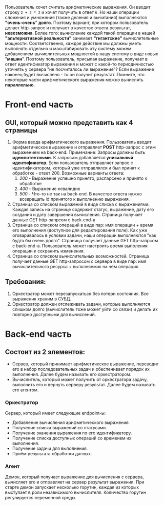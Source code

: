 Пользователь хочет считать арифметические выражения. 
Он вводит строку `2 + 2 * 2` и хочет получить в ответ `6`. 
Но наши операции сложения и умножения (также деления и вычитания) выполняются **"очень-очень" долго**. 
Поэтому вариант, при котором пользователь делает http-запрос и получает в качестве ответа результат, **невозможна**. 
Более того: вычисление каждой такой операции в нашей **"альтернативной реальности"** занимает **"гигантские"** вычислительные мощности. 
Соответственно, каждое действие мы должны уметь выполнять отдельно и масштабировать эту систему можем добавлением вычислительных мощностей в нашу систему в виде новых "**машин**". 
Поэтому пользователь, присылая выражение, получает в ответ идентификатор выражения и может с какой-то периодичностью уточнять у сервера "не посчиталось ли выражение"? 
Если выражение наконец будет вычислено - то он получит результат. 
Помните, что некоторые части арифметического выражения можно вычислять **параллельно**.

# Front-end часть

## GUI, который можно представить как 4 страницы

1) Форма ввода арифметического выражения. Пользователь вводит арифметическое выражение и отправляет **POST** http-запрос с этим выражением на back-end. Примечание: Запросы должны быть **идемпотентными**. К запросам добавляется **уникальный идентификатор**. Если пользователь отправляет запрос с идентификатором, который уже отправлялся и был принят к обработке - ответ 200. Возможные варианты ответа:
   1. _200_ - Выражение успешно принято, распарсено и принято к обработке
   2. _400_ - Выражение невалидно
   3. _500_ - Что-то не так на back-end. В качестве ответа нужно возвращать id принятого к выполнению выражения.
2) Страница со списком выражений в виде списка с выражениями. Каждая запись на странице содержит статус, выражение, дату его создания и дату завершения вычисления. Страница получает данные GET http-запрсом с back-end-а 
3) Страница со списком операций в виде пар: имя операции + время его выполнения (доступное для редактирования поле). Как уже оговаривалось в условии задачи, наши операции выполняются "как будто бы очень долго". Страница получает данные GET http-запрсом с back-end-а. Пользователь может настроить время выполения операции и сохранить изменения.
4) Страница со списком вычислительных возможностей. Страница получает данные GET http-запросом с сервера в виде пар: имя вычислительного ресурса + выполняемая на нём операция.

## Требования:

1) Оркестратор может перезапускаться без потери состояния. Все выражения храним в СУБД.
2) Оркестратор должен отслеживать задачи, которые выполняются слишком долго (вычислитель тоже может уйти со связи) и делать их повторно доступными для вычислений.


# Back-end часть

## Состоит из 2 элементов:

- Сервер, который принимает арифметическое выражение, переводит его в набор последовательных задач и обеспечивает порядок их выполнения. Далее будем называть его оркестратором.
- Вычислитель, который может получить от оркестратора задачу, выполнить его и вернуть серверу результат. Далее будем называть его агентом.

### Оркестратор
Сервер, который имеет следующие endpoint-ы:

- Добавление вычисления арифметического выражения.
- Получение списка выражений со статусами. 
- Получение значения выражения по его идентификатору. 
- Получение списка доступных операций со временем их выполнения. 
- Получение задачи для выполнения. 
- Приём результата обработки данных.


### Агент
Демон, который получает выражение для вычисления с сервера, вычисляет его и отправляет на сервер результат выражения. При старте демон запускает несколько горутин, каждая из которых выступает в роли независимого вычислителя. Количество горутин регулируется переменной среды.

